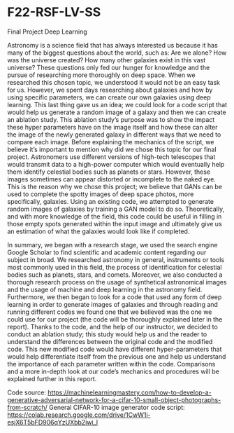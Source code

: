 # F22-RSF-LV-SS
Final Project Deep Learning

Astronomy is a science field that has always interested us because it has many of the biggest questions about the world, such as: Are we alone? How was the universe created? How many other galaxies exist in this vast universe? These questions only fed our hunger for knowledge and the pursue of researching more thoroughly on deep space. When we researched this chosen topic, we understood it would not be an easy task for us. However, we spent days researching about galaxies and how by using specific parameters, we can create our own galaxies using deep learning. This last thing gave us an idea; we could look for a code script that would help us generate a random image of a galaxy and then we can create an ablation study. This ablation study’s purpose was to show the impact these hyper parameters have on the image itself and how these can alter the image of the newly generated galaxy in different ways that we need to compare each image. 
Before explaining the mechanics of the script, we believe it’s important to mention why did we chose this topic for our final project. Astronomers use different versions of high-tech telescopes that would transmit data to a high-power computer which would eventually help them identify celestial bodies such as planets or stars. However, these images sometimes can appear distorted or incomplete to the naked eye. This is the reason why we chose this project; we believe that GANs can be used to complete the spotty images of deep space photos, more specifically, galaxies. Using an existing code, we attempted to generate random images of galaxies by training a GAN model to do so. Theoretically, and with more knowledge of the field, this code could be useful in filling in those empty spots generated within the input image and ultimately give us an estimation of what the galaxies would look like if completed.

In summary, we began with a research stage, we used the search engine Google Scholar to find scientific and academic content regarding our subject in broad. We researched astronomy in general, instruments or tools most commonly used in this field, the process of identification for celestial bodies such as planets, stars, and comets. Moreover, we also conducted a thorough research process on the usage of synthetical astronomical images and the usage of machine and deep learning in the astronomy field. Furthermore, we then began to look for a code that used any form of deep learning in order to generate images of galaxies and through reading and running different codes we found one that we believed was the one we could use for our project (the code will be thoroughly explained later in the report). Thanks to the code, and the help of our instructor, we decided to conduct an ablation study; this study would help us and the reader to understand the differences between the original code and the modified code. This new modified code would have different hyper-parameters that would help differentiate itself from the previous one and help us understand the importance of each parameter written within the code. Comparisons and a more in-depth look at our code’s mechanics and procedures will be explained further in this report.   


Code source: https://machinelearningmastery.com/how-to-develop-a-generative-adversarial-network-for-a-cifar-10-small-object-photographs-from-scratch/
General CIFAR-10 image generator code script: https://colab.research.google.com/drive/1CwW1i-esjX6T5bFD906qYzUXbb2iwi_l
